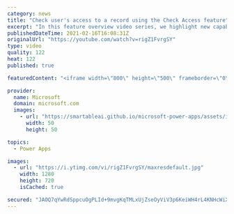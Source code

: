 ```yaml
---
category: news
title: "Check user's access to a record using the Check Access feature"
excerpt: "In this feature overview video series, we highlight new capabilities included in the latest update to Microsoft Power Apps.  This featured product update to Power Apps highlights check access, a new record level security feature admins can use to check and assign security roles.  Get the most out of"
publishedDateTime: 2021-02-16T16:08:31Z
originalUrl: "https://youtube.com/watch?v=rigZ1FvrgSY"
type: video
quality: 122
heat: 122
published: true

featuredContent: "<iframe width=\"800\" height=\"500\" frameborder=\"0\" src=\"https://www.youtube.com/embed/rigZ1FvrgSY\" allow=\"accelerometer; autoplay; encrypted-media; gyroscope; picture-in-picture\" allowfullscreen></iframe>"

provider:
  name: Microsoft
  domain: microsoft.com
  images:
    - url: "https://smartableai.github.io/microsoft-power-apps/assets/images/organizations/microsoft.com-50x50.jpg"
      width: 50
      height: 50

topics:
  - Power Apps

images:
  - url: "https://i.ytimg.com/vi/rigZ1FvrgSY/maxresdefault.jpg"
    width: 1280
    height: 720
    isCached: true

secured: "JAOQ7qYwRdSppcuOgPLId+9mvgKqTMLxUjZseOyViV3p6KeiWH4rL4KNHcWiXaU/yitdINlE5MljGkSmdRsEkX5Ju5XNkK8mBrK1D3f9dmeUG0PGrt/xJDQUhyIY+2hgonqmWNO27K/v4EKC7oQVfORBMpBP2vvLNtr5CdDZUTy9Oz0NZisJa2LrEdbVdWFGgeg7WsnaK13LNexSRh0Qe2s7bp3az3sxs+qpV9ECCuXiWes4ezt4apJ34qQ2FlSChcYtVvKqSKjtq8q/V5/QbYeaaZVULIHOn8kph7A7cOFdrOWxZ4zED4d6QMsoGsGmH8G+IFHyXoq18+c6VnJ+3UvOlEpEZrMuPcc4WMoKU/txu17vOEvegvULk8rJSqMjwD7FNOFuPql8RtMZvKfhPfRbSgWQ1p8VmNsofSV26Z0=;gNK2qDOMiLiwbSHGGkrXDA=="
---
```


